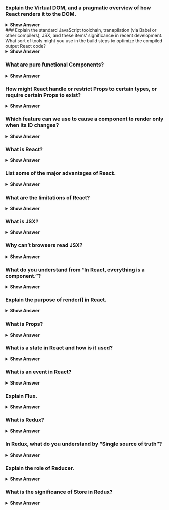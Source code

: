 ### Explain the Virtual DOM, and a pragmatic overview of how React renders it to the DOM.
<details><summary><b>Show Answer</b></summary>

</details>
### Explain the standard JavaScript toolchain, transpilation (via Babel or other compilers), JSX, and these items’ significance in recent development. What sort of tools might you use in the build steps to optimize the  compiled output React code?
<details><summary><b>Show Answer</b></summary>

</details>

### What are pure functional Components?
<details><summary><b>Show Answer</b></summary>

</details>

### How might React handle or restrict Props to certain types, or require certain Props to exist?
<details><summary><b>Show Answer</b></summary>

</details>

### Which feature can we use to cause a component to render only when its ID changes?
<details><summary><b>Show Answer</b></summary>

</details>

### What is React?
<details><summary><b>Show Answer</b></summary>

</details>

### List some of the major advantages of React.
<details><summary><b>Show Answer</b></summary>

</details>

### What are the limitations of React?
<details><summary><b>Show Answer</b></summary>

</details>

### What is JSX?
<details><summary><b>Show Answer</b></summary>

</details>

### Why can’t browsers read JSX?
<details><summary><b>Show Answer</b></summary>

</details>

### What do you understand from “In React, everything is a component.”?
<details><summary><b>Show Answer</b></summary>

</details>

### Explain the purpose of render() in React.
<details><summary><b>Show Answer</b></summary>

</details>

### What is Props?
<details><summary><b>Show Answer</b></summary>

</details>

### What is a state in React and how is it used?
<details><summary><b>Show Answer</b></summary>

</details>

### What is an event in React?
<details><summary><b>Show Answer</b></summary>

</details>

### Explain Flux.
<details><summary><b>Show Answer</b></summary>

</details>

### What is Redux?
<details><summary><b>Show Answer</b></summary>

</details>

### In Redux, what do you understand by “Single source of truth”?
<details><summary><b>Show Answer</b></summary>

</details>

### Explain the role of Reducer.
<details><summary><b>Show Answer</b></summary>

</details>

### What is the significance of Store in Redux?
<details><summary><b>Show Answer</b></summary>

</details>
